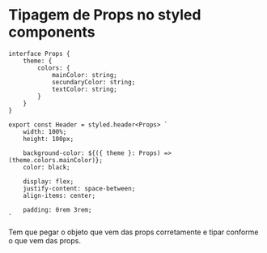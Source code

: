 # Tipagem de Props no styled components

    interface Props {
        theme: {
            colors: {
                mainColor: string;
                secundaryColor: string;
                textColor: string;
            }
        }
    }

    export const Header = styled.header<Props> `
        width: 100%;
        height: 100px;

        background-color: ${({ theme }: Props) => (theme.colors.mainColor)};
        color: black;

        display: flex;
        justify-content: space-between;
        align-items: center;

        padding: 0rem 3rem;
    `

Tem que pegar o objeto que vem das props corretamente e tipar conforme o que vem das props.
